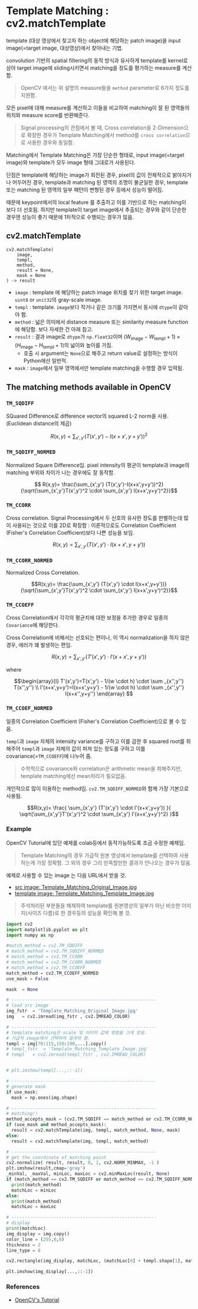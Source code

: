 # Template Matching : cv2.matchTemplate

template (대상 영상에서 찾고자 하는 object에 해당하는 patch image)을 input image(=target image, 대상영상)에서 찾아내는 기법.

convolution 기반의 spatial filtering의 동작 방식과 유사하게 template를 kernel로 삼아 target image에 sliding시키면서 matching을 정도를 평가하는 measure를 계산함.

> OpenCV 에서는 위 설명의 measure들을 `method` parameter로 6가지 정도를 지원함.

모든 pixel에 대해 measure를 계산하고 이들을 비교하여 matching이 잘 된 영역들의 위치와 measure score를 반환해준다.

> Signal processing의 관점에서 볼 때, Cross correlation을 2-Dimension으로 확장한 경우가 Template Matching에서 method를 `cross correlation`으로 사용한 경우와 동일함.

Matching에서 Template Matching은 가장 단순한 형태로, input image(=target image)와 template가 모두 image 형태 그대로가 사용된다.

단점은 template에 해당하는 image가 회전된 경우, pixel의 값이 전체적으로 밝아지거나 어두어진 경우, template과 matching 된 영역의 조명이 불균일한 경우, template 또는 matching 된 영역의 일부 패턴이 변형된 경우 등에서 성능이 떨어짐.

때문에 keypoint에서의 local feature 를 추출하고 이를 기반으로 하는 matching이 보다 더 선호됨. 하지만 template이 target image에서 추출되는 경우와 같이 단순한 경우엔 성능이 좋기 때문에 1차적으로 수행되는 경우가 많음.

## cv2.matchTemplate

```
cv2.matchTemplate(
    image,
    templ,
    method,
    result = None,
    mask = None
) -> result
```

* `image` : template 에 해당하는 patch image 위치를 찾기 위한 target image. `uint8` or `unit32`의 gray-scale image.
* `templ` : template. `image`보다 작거나 같은 크기를 가지면서 동시에 `dtype`이 같아야 함. 
* `method` : 넓은 의미에서 distance measure 또는 similarity measure function에 해당함. 보다 자세한 건 아래 참고.
* `result` : 결과 image로 `dtype`가 `np.float32`이며 $(W_\text{image}-W_\text{templ}+1) \times (H_\text{image}-H_\text{templ}+1)$의 넓이와 높이를 가짐. 
    * 호출 시 argument는 `None`으로 해주고 return value로 설정하는 방식이 Python에선 일반적.
* `mask` : `image`에서 일부 영역에서만 template matching을 수행할 경우 입력됨.

## The matching methods available in OpenCV

### `TM_SQDIFF`

SQuared Difference로 difference vector의 squared L-2 norm을 사용. (Euclidean distance의 제곱)

$$R(x,y)= \sum _{x',y'} (T(x',y')-I(x+x',y+y'))^2$$

### `TM_SQDIFF_NORMED`

Normalized Square Difference임. pixel intensity의 평균이 template과 image의 matching 부위와 차이가 나는 경우에도 잘 동작함.

$$
R(x,y)= \frac{\sum_{x',y'} (T(x',y')-I(x+x',y+y'))^2}{\sqrt{\sum_{x',y'}T(x',y')^2 \cdot \sum_{x',y'} I(x+x',y+y')^2}}$$

### `TM_CCORR`

Cross correlation. Signal Processing에서 두 신호의 유사한 정도를 판별하는데 많이 사용되는 것으로 이를 2D로 확장함 : 이론적으로도 Correlation Coefficient (Fisher's Correlation Coefficient)보다 나쁜 성능을 보임.

$$R(x,y)= \sum _{x',y'} (T(x',y') \cdot I(x+x',y+y'))$$

### `TM_CCORR_NORMED`

Normalized Cross Correlation.

$$R(x,y)= \frac{\sum_{x',y'} (T(x',y') \cdot I(x+x',y+y'))}{\sqrt{\sum_{x',y'}T(x',y')^2 \cdot \sum_{x',y'} I(x+x',y+y')^2}}$$

### `TM_CCOEFF`

Cross Correlation에서 각각의 평균치에 대한 보정을 추가한 경우로 일종의 `Covariance`에 해당한다.

Cross Correlation에 비해서는 선호되는 편이나, 이 역시 normalization을 하지 않은 경우, 에러가 꽤 발생하는 편임.


$$R(x,y)= \sum _{x',y'} (T'(x',y') \cdot I'(x+x',y+y'))$$

where

$$\begin{array}{l} T'(x',y')=T(x',y') - 1/(w \cdot h) \cdot \sum _{x'',y''} T(x'',y'') \\ I'(x+x',y+y')=I(x+x',y+y') - 1/(w \cdot h) \cdot \sum _{x'',y''} I(x+x'',y+y'') \end{array}
$$

### `TM_CCOEF_NORMED`

일종의 Correlation Coefficient (Fisher's Correlation Coefficient)으로 볼 수 있음.

`templ`과 `image` 자체의 intensity variance를 구하고 이를 곱한 후 squared root를 취해주어 `templ`과 `image` 자체의 값이 퍼져 있는 정도를 구하고 이를 covariance(=`TM_CCOEFF`)에 나누어 줌.

> 수학적으로 covariance와 correlation은 arithmetic mean을 취해주지만, template matching에선 mean처리가 필요없음.

개인적으로 많이 이용하는 method임. `cv2.TM_SQDIFF_NORMED`와 함께 가장 기본으로 사용됨.

$$R(x,y)= \frac{ \sum_{x',y'} (T'(x',y') \cdot I'(x+x',y+y')) }{ \sqrt{\sum_{x',y'}T'(x',y')^2 \cdot \sum_{x',y'} I'(x+x',y+y')^2} }$$


### Example

OpenCV Tutorial에 있던 예제를 colab등에서 동작가능하도록 조금 수정한 예제임.

> Template Matching의 경우 가급적 원본 영상에서 template를 선택하여 사용하는게 가장 정확함. 그 외의 경우 그리 만족할만한 결과가 안나오는 경우가 많음.

예제로 사용할 수 있는 image 는 다음 URL에서 받을 것.

* [src image: Template_Matching_Original_Image.jpg](../../img/ch02/Template_Matching_Original_Image.jpg)
* [template image: Template_Matching_Template_Image.jpg](../../img/ch02/Template_Matching_Template_Image.jpg)

> 주석처리된 부분들을 해제하여 template를 원본영상의 일부가 아닌 비슷한 이미지(사이즈 다름)로 한 경우등의 성능을 확인해 볼 것.

```Python
import cv2
import matplotlib.pyplot as plt
import numpy as np

#match_method = cv2.TM_SQDIFF
# match_method = cv2.TM_SQDIFF_NORMED
# match_method = cv2.TM_CCORR
# match_method = cv2.TM_CCORR_NORMED
# match_method = cv2.TM_CCOEFF
match_method = cv2.TM_CCOEFF_NORMED
use_mask = False

mask  = None

# -------------------------------------------------------
# load src image
img_fstr  = 'Template_Matching_Original_Image.jpg'
img   = cv2.imread(img_fstr , cv2.IMREAD_COLOR)

# -------------------------------------------------------
# template matching은 scale 및 이미지 값에 영향을 크게 받음.
# 가급적 image에서 선택하여 잘라야 함.
templ = img[70:115,150:190,...].copy()
# templ_fstr  = 'Template_Matching_Template_Image.jpg'
# templ   = cv2.imread(templ_fstr , cv2.IMREAD_COLOR)


# plt.imshow(templ[...,::-1])

# -------------------------------------------------------
# generate mask
if use_mask:
  mask = np.ones(img.shape)

# -------------------------------------------------------
# matching!!
method_accepts_mask = (cv2.TM_SQDIFF == match_method or cv2.TM_CCORR_NORMED == match_method )
if (use_mask and method_accepts_mask):
  result = cv2.matchTemplate(img, templ, match_method, None, mask)
else:
  result = cv2.matchTemplate(img, templ, match_method)

# -------------------------------------------------------
# get the coordinate of matching point
cv2.normalize( result, result, 0, 1, cv2.NORM_MINMAX, -1 )
plt.imshow(result,cmap='gray')
_minVal, _maxVal, minLoc, maxLoc = cv2.minMaxLoc(result, None)
if (match_method == cv2.TM_SQDIFF or match_method == cv2.TM_SQDIFF_NORMED):
  print(match_method)
  matchLoc = minLoc
else:
  print(match_method)
  matchLoc = maxLoc

# -------------------------------------------------------
# display
print(matchLoc)
img_display = img.copy()
color_line = (255,0,0)
thickness = 2
line_type = 8

cv2.rectangle(img_display, matchLoc, (matchLoc[0] + templ.shape[1], matchLoc[1] + templ.shape[0]), color_line,thickness, line_type)

plt.imshow(img_display[...,::-1])
```


### References

* [OpenCV's Tutorial](https://docs.opencv.org/5.x/de/da9/tutorial_template_matching.html)
